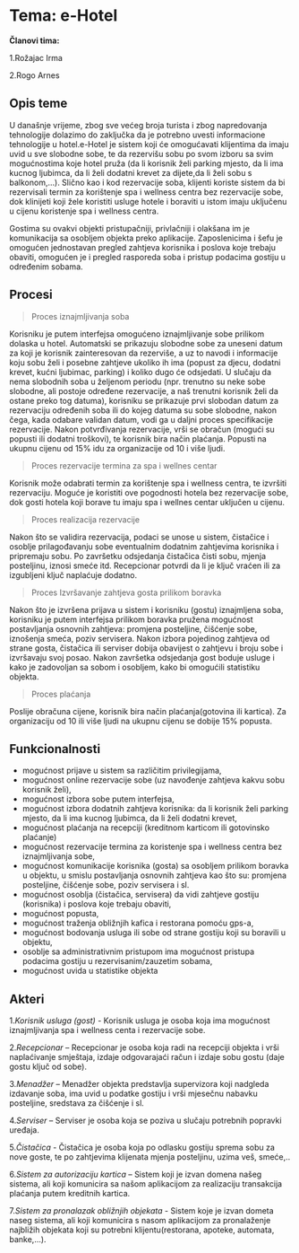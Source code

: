# Tema: **e-Hotel** 

**Članovi tima:**

1.Rožajac Irma

2.Rogo Arnes

## **Opis teme**

U današnje vrijeme, zbog sve većeg broja turista i zbog napredovanja tehnologije dolazimo do zaključka da je potrebno uvesti informacione tehnologije u 
hotel.e-Hotel je sistem koji će omogućavati klijentima da imaju uvid u sve slobodne sobe, te da rezervišu sobu po svom izboru sa svim mogućnostima koje hotel pruža
(da li korisnik želi parking mjesto, da li ima kucnog ljubimca, da li želi dodatni krevet za dijete,da li želi sobu s balkonom,...).
Slično kao i kod rezervacije soba, klijenti koriste sistem da bi rezervisali termin za korištenje spa i wellness centra bez rezervacije
sobe, dok klinijeti koji žele koristiti usluge hotele i boraviti u istom imaju uključenu u cijenu koristenje spa i wellness centra.

Gostima su ovakvi objekti pristupačniji, privlačniji i olakšana im je komunikacija sa osobljem objekta preko aplikacije. Zaposlenicima i šefu je omogućen jednostavan pregled
zahtjeva korisnika i poslova koje trebaju obaviti, omogućen je i pregled rasporeda soba i pristup podacima gostiju u određenim sobama.

## **Procesi**

> Proces iznajmljivanja soba

Korisniku je putem interfejsa omogućeno iznajmljivanje sobe prilikom dolaska u hotel. Automatski se
prikazuju slobodne sobe za uneseni datum za koji je korisnik zainteresovan da rezerviše, a uz to navodi i informacije koju sobu 
želi i posebne zahtjeve ukoliko ih ima (popust za djecu, dodatni krevet, kućni ljubimac, parking) i koliko dugo će odsjedati.
U slučaju da nema slobodnih soba u željenom periodu (npr. trenutno su neke sobe slobodne, ali postoje određene rezervacije, a naš trenutni 
korisnik želi da ostane preko tog datuma), korisniku se prikazuje prvi slobodan datum za rezervaciju određenih soba ili do kojeg datuma su 
sobe slobodne, nakon čega, kada odabare validan datum, vodi ga u daljni proces specifikacije rezervacije.
Nakon potvrđivanja rezervacije, vrši se obračun (mogući su popusti ili dodatni troškovi), te korisnik bira način plaćanja. Popusti na ukupnu cijenu 
od 15% idu za organizacije od 10 i više ljudi.

> Proces rezervacije termina za spa i wellnes centar

Korisnik može odabrati termin za korištenje spa i wellness centra, te izvršiti rezervaciju. Moguće je koristiti ove pogodnosti hotela bez
rezervacije sobe, dok gosti hotela koji borave tu imaju spa i wellnes centar uključen u cijenu.

> Proces realizacija rezervacije

Nakon što se validira rezervacija, podaci se unose u sistem, čistačice i osoblje prilagođavanju sobe eventualnim dodatnim zahtjevima
korisnika i pripremaju sobu. Po završetku odsjedanja čistačica čisti sobu, mjenja posteljinu, iznosi smeće itd. 
Recepcionar potvrdi da li je ključ vraćen ili za izgubljeni ključ naplaćuje dodatno.

> Proces Izvršavanje zahtjeva gosta prilikom boravka

Nakon što je izvršena prijava u sistem i korisniku (gostu) iznajmljena soba, korisniku je putem interfejsa prilikom boravka pružena 
mogućnost postavljanja osnovnih zahtjeva: promjena posteljine, čišćenje sobe, iznošenja smeća, poziv servisera. Nakon izbora pojedinog 
zahtjeva od strane gosta, čistačica ili serviser dobija obavijest o zahtjevu i broju sobe i izvršavaju svoj posao.
Nakon završetka odsjedanja gost boduje usluge i kako je zadovoljan sa sobom i osobljem, kako bi omogućili statistiku objekta.

> Proces plaćanja

Poslije obračuna cijene, korisnik bira način plaćanja(gotovina ili kartica).
Za organizaciju od 10 ili više ljudi na ukupnu cijenu se dobije 15% popusta.


## **Funkcionalnosti**

- mogućnost prijave u sistem sa različitim privilegijama,
- mogućnost online rezervacije sobe (uz navođenje zahtjeva kakvu sobu korisnik želi),
- mogućnost izbora sobe putem interfejsa,
- mogućnost izbora dodatnih zahtjeva korisnika: da li korisnik želi parking mjesto, da li ima kucnog ljubimca, da li želi dodatni krevet,
- mogućnost plaćanja na recepciji (kreditnom karticom ili gotovinsko plaćanje)
- mogućnost rezervacije termina za koristenje spa i wellness centra bez iznajmljivanja sobe,
- mogućnost komunikacije korisnika (gosta) sa osobljem prilikom boravka u objektu, u smislu postavljanja osnovnih zahtjeva kao što su: promjena posteljine, čišćenje sobe, poziv servisera i sl.
- mogućnost osoblja (čistačica, servisera) da vidi zahtjeve gostiju (korisnika) i poslova koje trebaju obaviti,
- mogućnost popusta,
- mogućnost traženja obližnjih kafica i restorana pomoću gps-a,
- mogućnost bodovanja usluga ili sobe od strane gostiju koji su boravili u objektu,
- osoblje sa administrativnim pristupom ima mogućnost pristupa podacima gostiju u rezervisanim/zauzetim sobama,
- mogućnost uvida u statistike objekta


## **Akteri**

1.*Korisnik usluga (gost)* - Korisnik usluga je osoba koja ima mogućnost iznajmljivanja spa i wellness centa i rezervacije sobe.

2.*Recepcionar* – Recepcionar je osoba koja radi na recepciji objekta i vrši naplaćivanje smještaja, izdaje odgovarajaći račun i izdaje sobu gostu (daje gostu ključ od sobe).

3.*Menadžer* – Menadžer objekta predstavlja supervizora koji nadgleda izdavanje soba, ima uvid u podatke gostiju i vrši mjesečnu nabavku posteljine, sredstava za čišćenje i sl.

4.*Serviser* – Serviser je osoba koja se poziva u slučaju potrebnih popravki uređaja.

5.*Čistačica* - Čistačica je osoba koja po odlasku gostiju sprema sobu za nove goste, te po zahtjevima klijenata mjenja posteljinu, uzima veš, smeće,..

6.*Sistem za autorizaciju kartica* – Sistem koji je izvan domena našeg sistema, ali koji komunicira sa našom aplikacijom za realizaciju transakcija plaćanja putem kreditnih kartica.

7.*Sistem za pronalazak obližnjih objekata* - Sistem koje je izvan dometa naseg sistema, ali koji komunicira s nasom aplikacijom za pronalaženje najbližih objekata koji su potrebni klijentu(restorana, apoteke, automata, banke,...).

























